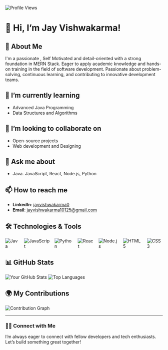 ![Profile Views](https://komarev.com/ghpvc/?username=jayvishwakarma0&color=blue)

# 👋 Hi, I’m Jay Vishwakarma!

## 🚀 About Me
I'm a passionate , Self Motivated and detail-oriented with a strong foundation in MERN Stack.
 Eager to apply academic knowledge and hands-on training in the field of
 software development. Passionate about problem-solving, continuous
 learning, and contributing to innovative development teams. 

 
## 🌱 I’m currently learning
- Advanced Java Programming
- Data Structures and Algorithms


## 👯 I’m looking to collaborate on
- Open-source projects
- Web development and Designing

## 💬 Ask me about
- Java. JavaScript, React, Node.js, Python

## 📫 How to reach me
- **LinkedIn**: [jayvishwakarma0](www.linkedin.com/in/jayvishwakarma0)
- **Email**: [jayvishwakarma10125@gmail.com](mailto:jayvishwakarma10125@gmail.com)

## 🛠️ Technologies & Tools
<div style="display: flex; gap: 15px;">
  <img src="https://img.shields.io/badge/Java-007396?style=for-the-badge&logo=java&logoColor=white" alt="Java" />
  <img src="https://img.shields.io/badge/JavaScript-F7DF1E?style=for-the-badge&logo=javascript&logoColor=black" alt="JavaScript" />
  <img src="https://img.shields.io/badge/Python-3776AB?style=for-the-badge&logo=python&logoColor=white" alt="Python" />
  <img src="https://img.shields.io/badge/React-61DAFB?style=for-the-badge&logo=react&logoColor=black" alt="React" />
  <img src="https://img.shields.io/badge/Node.js-339933?style=for-the-badge&logo=node.js&logoColor=white" alt="Node.js" />
  <img src="https://img.shields.io/badge/HTML5-E34F26?style=for-the-badge&logo=html5&logoColor=white" alt="HTML5" />
  <img src="https://img.shields.io/badge/CSS3-1572B6?style=for-the-badge&logo=css3&logoColor=white" alt="CSS3" />
</div>

## 📊 GitHub Stats
![Your GitHub Stats](https://github-readme-stats.vercel.app/api?username=jayvishwakarma0&show_icons=true&theme=radical) <!-- Replace "yourusername" with your GitHub username -->
![Top Languages](https://github-readme-stats.vercel.app/api/top-langs/?username=jayvishwakarma0&layout=compact&theme=radical) <!-- Replace "yourusername" with your GitHub username -->

## 🌍 My Contributions
![Contribution Graph](https://github-readme-streak-stats.herokuapp.com/?user=jayvishwakarma0&theme=radical) <!-- Replace "yourusername" with your GitHub username -->


---

### 👨‍💻 Connect with Me
I’m always eager to connect with fellow developers and tech enthusiasts. Let’s build something great together!

